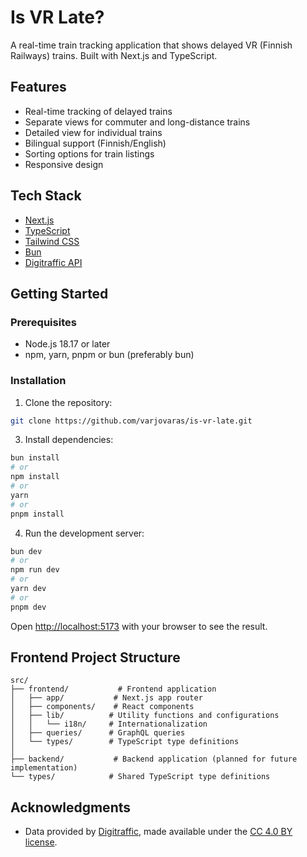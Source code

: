 # Is VR Late?

A real-time train tracking application that shows delayed VR (Finnish Railways) trains. Built with Next.js and TypeScript.

## Features

- Real-time tracking of delayed trains
- Separate views for commuter and long-distance trains
- Detailed view for individual trains
- Bilingual support (Finnish/English)
- Sorting options for train listings
- Responsive design

## Tech Stack

- [Next.js](https://nextjs.org/)
- [TypeScript](https://www.typescriptlang.org/)
- [Tailwind CSS](https://tailwindcss.com/)
- [Bun](https://bun.sh/)
- [Digitraffic API](https://www.digitraffic.fi/rautatieliikenne/)

## Getting Started

### Prerequisites

- Node.js 18.17 or later
- npm, yarn, pnpm or bun (preferably bun)

### Installation

1. Clone the repository:
```bash
git clone https://github.com/varjovaras/is-vr-late.git
```


3. Install dependencies:
```bash
bun install
# or
npm install
# or
yarn
# or
pnpm install
```

4. Run the development server:
```bash
bun dev
# or
npm run dev
# or
yarn dev
# or
pnpm dev
```

Open [http://localhost:5173](http://localhost:5173) with your browser to see the result.

## Frontend Project Structure

```
src/
├── frontend/           # Frontend application
│   ├── app/           # Next.js app router
│   ├── components/    # React components
│   ├── lib/          # Utility functions and configurations
│   │   └── i18n/     # Internationalization
│   ├── queries/      # GraphQL queries
│   └── types/        # TypeScript type definitions
│
├── backend/           # Backend application (planned for future implementation)
└── types/            # Shared TypeScript type definitions
```


## Acknowledgments

- Data provided by [Digitraffic](https://www.digitraffic.fi/), made available under the [CC 4.0 BY license](https://creativecommons.org/licenses/by/4.0/).
